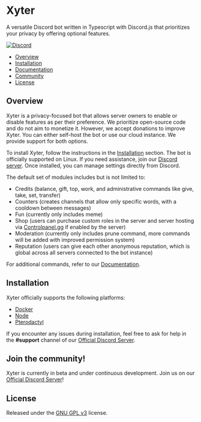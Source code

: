 # Xyter

A versatile Discord bot written in Typescript with Discord.js that prioritizes your privacy by offering optional features.

[![Discord](https://img.shields.io/discord/774981996878626847.svg?label=Discord&logo=Discord&colorB=7289da&style=for-the-badge)](https://discord.zyner.org)

- [Overview](#overview)
- [Installation](#installation)
- [Documentation](https://xyter.zyner.org/)
- [Community](#join-the-community)
- [License](#license)

## Overview

Xyter is a privacy-focused bot that allows server owners to enable or disable features as per their preference. We prioritize open-source code and do not aim to monetize it. However, we accept donations to improve Xyter. You can either self-host the bot or use our cloud instance. We provide support for both options.

To install Xyter, follow the instructions in the [Installation](#installation) section. The bot is officially supported on Linux. If you need assistance, join our [Discord server](https://discord.zyner.org). Once installed, you can manage settings directly from Discord.

The default set of modules includes but is not limited to:

- Credits (balance, gift, top, work, and administrative commands like give, take, set, transfer)
- Counters (creates channels that allow only specific words, with a cooldown between messages)
- Fun (currently only includes meme)
- Shop (users can purchase custom roles in the server and server hosting via [Controlpanel.gg](https://controlpanel.gg) if enabled by the server)
- Moderation (currently only includes prune command, more commands will be added with improved permission system)
- Reputation (users can give each other anonymous reputation, which is global across all servers connected to the bot instance)

For additional commands, refer to our [Documentation](https://xyter.zyner.org/docs/commands).

## Installation

Xyter officially supports the following platforms:

- [Docker](https://xyter.zyner.org/docs/flavors/on-premise/docker)
- [Node](https://xyter.zyner.org/docs/flavors/on-premise/node)
- [Pterodactyl](https://xyter.zyner.org/docs/flavors/on-premise/pterodactyl)

If you encounter any issues during installation, feel free to ask for help in the **#support** channel of our [Official Discord Server](https://discord.zyner.org).

## Join the community!

Xyter is currently in beta and under continuous development. Join us on our [Official Discord Server](https://discord.zyner.org)!

## License

Released under the [GNU GPL v3](https://www.gnu.org/licenses/gpl-3.0.en.html) license.
